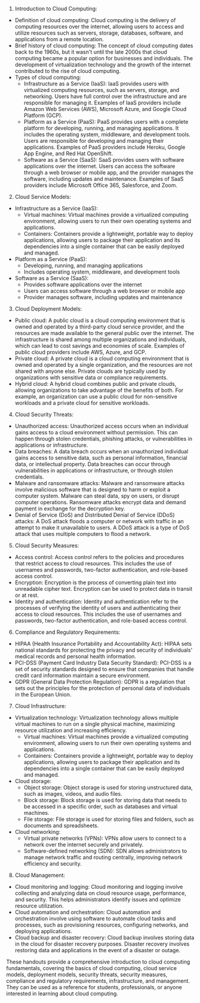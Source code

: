 1. Introduction to Cloud Computing:
* Definition of cloud computing: Cloud computing is the delivery of computing resources over the internet, allowing users to access and utilize resources such as servers, storage, databases, software, and applications from a remote location.
* Brief history of cloud computing: The concept of cloud computing dates back to the 1960s, but it wasn't until the late 2000s that cloud computing became a popular option for businesses and individuals. The development of virtualization technology and the growth of the internet contributed to the rise of cloud computing.
* Types of cloud computing:
	+ Infrastructure as a Service (IaaS): IaaS provides users with virtualized computing resources, such as servers, storage, and networking. Users have full control over the infrastructure and are responsible for managing it. Examples of IaaS providers include Amazon Web Services (AWS), Microsoft Azure, and Google Cloud Platform (GCP).
	+ Platform as a Service (PaaS): PaaS provides users with a complete platform for developing, running, and managing applications. It includes the operating system, middleware, and development tools. Users are responsible for developing and managing their applications. Examples of PaaS providers include Heroku, Google App Engine, and Red Hat OpenShift.
	+ Software as a Service (SaaS): SaaS provides users with software applications over the internet. Users can access the software through a web browser or mobile app, and the provider manages the software, including updates and maintenance. Examples of SaaS providers include Microsoft Office 365, Salesforce, and Zoom.
2. Cloud Service Models:
* Infrastructure as a Service (IaaS):
	+ Virtual machines: Virtual machines provide a virtualized computing environment, allowing users to run their own operating systems and applications.
	+ Containers: Containers provide a lightweight, portable way to deploy applications, allowing users to package their application and its dependencies into a single container that can be easily deployed and managed.
* Platform as a Service (PaaS):
	+ Developing, running, and managing applications
	+ Includes operating system, middleware, and development tools
* Software as a Service (SaaS):
	+ Provides software applications over the internet
	+ Users can access software through a web browser or mobile app
	+ Provider manages software, including updates and maintenance
3. Cloud Deployment Models:
* Public cloud: A public cloud is a cloud computing environment that is owned and operated by a third-party cloud service provider, and the resources are made available to the general public over the internet. The infrastructure is shared among multiple organizations and individuals, which can lead to cost savings and economies of scale. Examples of public cloud providers include AWS, Azure, and GCP.
* Private cloud: A private cloud is a cloud computing environment that is owned and operated by a single organization, and the resources are not shared with anyone else. Private clouds are typically used by organizations with sensitive data or compliance requirements.
* Hybrid cloud: A hybrid cloud combines public and private clouds, allowing organizations to take advantage of the benefits of both. For example, an organization can use a public cloud for non-sensitive workloads and a private cloud for sensitive workloads.
4. Cloud Security Threats:
* Unauthorized access: Unauthorized access occurs when an individual gains access to a cloud environment without permission. This can happen through stolen credentials, phishing attacks, or vulnerabilities in applications or infrastructure.
* Data breaches: A data breach occurs when an unauthorized individual gains access to sensitive data, such as personal information, financial data, or intellectual property. Data breaches can occur through vulnerabilities in applications or infrastructure, or through stolen credentials.
* Malware and ransomware attacks: Malware and ransomware attacks involve malicious software that is designed to harm or exploit a computer system. Malware can steal data, spy on users, or disrupt computer operations. Ransomware attacks encrypt data and demand payment in exchange for the decryption key.
* Denial of Service (DoS) and Distributed Denial of Service (DDoS) attacks: A DoS attack floods a computer or network with traffic in an attempt to make it unavailable to users. A DDoS attack is a type of DoS attack that uses multiple computers to flood a network.
5. Cloud Security Measures:
* Access control: Access control refers to the policies and procedures that restrict access to cloud resources. This includes the use of usernames and passwords, two-factor authentication, and role-based access control.
* Encryption: Encryption is the process of converting plain text into unreadable cipher text. Encryption can be used to protect data in transit or at rest.
* Identity and authentication: Identity and authentication refer to the processes of verifying the identity of users and authenticating their access to cloud resources. This includes the use of usernames and passwords, two-factor authentication, and role-based access control.
6. Compliance and Regulatory Requirements:
* HIPAA (Health Insurance Portability and Accountability Act): HIPAA sets national standards for protecting the privacy and security of individuals' medical records and personal health information.
* PCI-DSS (Payment Card Industry Data Security Standard): PCI-DSS is a set of security standards designed to ensure that companies that handle credit card information maintain a secure environment.
* GDPR (General Data Protection Regulation): GDPR is a regulation that sets out the principles for the protection of personal data of individuals in the European Union.
7. Cloud Infrastructure:
* Virtualization technology: Virtualization technology allows multiple virtual machines to run on a single physical machine, maximizing resource utilization and increasing efficiency.
	+ Virtual machines: Virtual machines provide a virtualized computing environment, allowing users to run their own operating systems and applications.
	+ Containers: Containers provide a lightweight, portable way to deploy applications, allowing users to package their application and its dependencies into a single container that can be easily deployed and managed.
* Cloud storage:
	+ Object storage: Object storage is used for storing unstructured data, such as images, videos, and audio files.
	+ Block storage: Block storage is used for storing data that needs to be accessed in a specific order, such as databases and virtual machines.
	+ File storage: File storage is used for storing files and folders, such as documents and spreadsheets.
* Cloud networking:
	+ Virtual private networks (VPNs): VPNs allow users to connect to a network over the internet securely and privately.
	+ Software-defined networking (SDN): SDN allows administrators to manage network traffic and routing centrally, improving network efficiency and security.
8. Cloud Management:
* Cloud monitoring and logging: Cloud monitoring and logging involve collecting and analyzing data on cloud resource usage, performance, and security. This helps administrators identify issues and optimize resource utilization.
* Cloud automation and orchestration: Cloud automation and orchestration involve using software to automate cloud tasks and processes, such as provisioning resources, configuring networks, and deploying applications.
* Cloud backup and disaster recovery: Cloud backup involves storing data in the cloud for disaster recovery purposes. Disaster recovery involves restoring data and applications in the event of a disaster or outage.

These handouts provide a comprehensive introduction to cloud computing fundamentals, covering the basics of cloud computing, cloud service models, deployment models, security threats, security measures, compliance and regulatory requirements, infrastructure, and management. They can be used as a reference for students, professionals, or anyone interested in learning about cloud computing.
